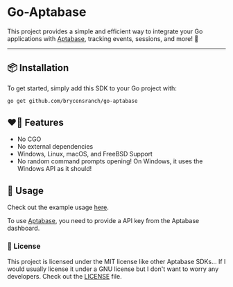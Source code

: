 # Go-Aptabase

This project provides a simple and efficient way to integrate your Go applications with [Aptabase](https://aptabase.com), tracking events, sessions, and more! 🌟


---

## 📦 Installation

To get started, simply add this SDK to your Go project with:

```bash
go get github.com/brycensranch/go-aptabase
```

## ❤️‍🔥 Features

- No CGO
- No external dependencies
- Windows, Linux, macOS, and FreeBSD Support
- No random command prompts opening! On Windows, it uses the Windows API as it should!

## 🚀 Usage

Check out the example usage [here](./example/main.go).

To use [Aptabase](https://aptabase.com), you need to provide a API key from the Aptabase dashboard.


### 📝 License

This project is licensed under the MIT license like other Aptabase SDKs... If I would usually license it under a GNU license but I don't want to worry any developers. Check out the [LICENSE](./LICENSE) file.
